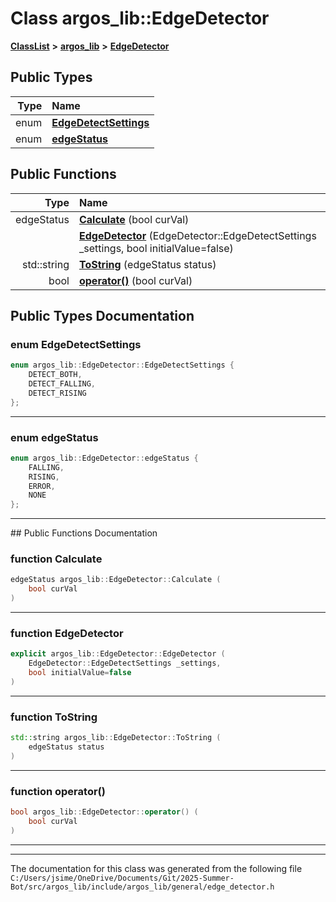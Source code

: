 

# Class argos\_lib::EdgeDetector



[**ClassList**](annotated.md) **>** [**argos\_lib**](namespaceargos__lib.md) **>** [**EdgeDetector**](classargos__lib_1_1_edge_detector.md)






















## Public Types

| Type | Name |
| ---: | :--- |
| enum  | [**EdgeDetectSettings**](#enum-edgedetectsettings)  <br> |
| enum  | [**edgeStatus**](#enum-edgestatus)  <br> |




















## Public Functions

| Type | Name |
| ---: | :--- |
|  edgeStatus | [**Calculate**](#function-calculate) (bool curVal) <br> |
|   | [**EdgeDetector**](#function-edgedetector) (EdgeDetector::EdgeDetectSettings \_settings, bool initialValue=false) <br> |
|  std::string | [**ToString**](#function-tostring) (edgeStatus status) <br> |
|  bool | [**operator()**](#function-operator()) (bool curVal) <br> |




























## Public Types Documentation




### enum EdgeDetectSettings 

```C++
enum argos_lib::EdgeDetector::EdgeDetectSettings {
    DETECT_BOTH,
    DETECT_FALLING,
    DETECT_RISING
};
```




<hr>



### enum edgeStatus 

```C++
enum argos_lib::EdgeDetector::edgeStatus {
    FALLING,
    RISING,
    ERROR,
    NONE
};
```




<hr>
## Public Functions Documentation




### function Calculate 

```C++
edgeStatus argos_lib::EdgeDetector::Calculate (
    bool curVal
) 
```




<hr>



### function EdgeDetector 

```C++
explicit argos_lib::EdgeDetector::EdgeDetector (
    EdgeDetector::EdgeDetectSettings _settings,
    bool initialValue=false
) 
```




<hr>



### function ToString 

```C++
std::string argos_lib::EdgeDetector::ToString (
    edgeStatus status
) 
```




<hr>



### function operator() 

```C++
bool argos_lib::EdgeDetector::operator() (
    bool curVal
) 
```




<hr>

------------------------------
The documentation for this class was generated from the following file `C:/Users/jsime/OneDrive/Documents/Git/2025-Summer-Bot/src/argos_lib/include/argos_lib/general/edge_detector.h`

